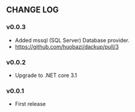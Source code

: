 
## CHANGE LOG

### v0.0.3

- Added mssql (SQL Server) Database provider.
- https://github.com/huobazi/dackup/pull/3

### v0.0.2

- Upgrade to .NET core 3.1

### v0.0.1

- First release
